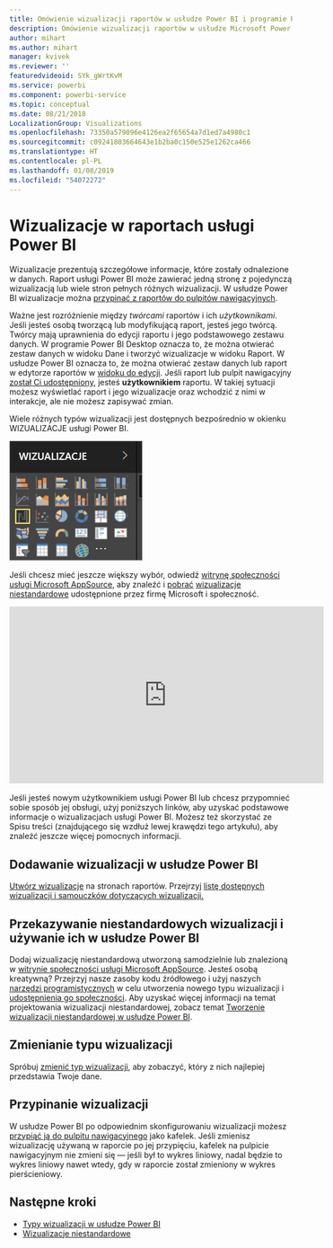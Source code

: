 ```yaml
---
title: Omówienie wizualizacji raportów w usłudze Power BI i programie Power BI Desktop
description: Omówienie wizualizacji raportów w usłudze Microsoft Power BI.
author: mihart
ms.author: mihart
manager: kvivek
ms.reviewer: ''
featuredvideoid: SYk_gWrtKvM
ms.service: powerbi
ms.component: powerbi-service
ms.topic: conceptual
ms.date: 08/21/2018
LocalizationGroup: Visualizations
ms.openlocfilehash: 73350a579096e4126ea2f65654a7d1ed7a4980c1
ms.sourcegitcommit: c09241803664643e1b2ba0c150e525e1262ca466
ms.translationtype: HT
ms.contentlocale: pl-PL
ms.lasthandoff: 01/08/2019
ms.locfileid: "54072272"
---
```

# <a name="visualizations-in-power-bi-reports"></a>Wizualizacje w raportach usługi Power BI

Wizualizacje prezentują szczegółowe informacje, które zostały odnalezione w danych. Raport usługi Power BI może zawierać jedną stronę z pojedynczą wizualizacją lub wiele stron pełnych różnych wizualizacji. W usłudze Power BI wizualizacje można [przypinać z raportów do pulpitów nawigacyjnych](../service-dashboard-pin-tile-from-report.md).

Ważne jest rozróżnienie między *twórcami* raportów i ich *użytkownikami*. Jeśli jesteś osobą tworzącą lub modyfikującą raport, jesteś jego twórcą.  Twórcy mają uprawnienia do edycji raportu i jego podstawowego zestawu danych. W programie Power BI Desktop oznacza to, że można otwierać zestaw danych w widoku Dane i tworzyć wizualizacje w widoku Raport. W usłudze Power BI oznacza to, że można otwierać zestaw danych lub raport w edytorze raportów w [widoku do edycji](../consumer/end-user-reading-view.md). Jeśli raport lub pulpit nawigacyjny [został Ci udostępniony](../consumer/end-user-shared-with-me.md), jesteś **użytkownikiem** raportu. W takiej sytuacji możesz wyświetlać raport i jego wizualizacje oraz wchodzić z nimi w interakcje, ale nie możesz zapisywać zmian.

Wiele różnych typów wizualizacji jest dostępnych bezpośrednio w okienku WIZUALIZACJE usługi Power BI.

![](media/power-bi-report-visualizations/power-bi-templates.png)

Jeśli chcesz mieć jeszcze większy wybór, odwiedź [witrynę społeczności usługi Microsoft AppSource](https://appsource.microsoft.com), aby znaleźć i [pobrać](https://appsource.microsoft.com/marketplace/apps?page=1&product=power-bi-visuals) [wizualizacje niestandardowe](../developer/custom-visual-develop-tutorial.md) udostępnione przez firmę Microsoft i społeczność.

<iframe width="560" height="315" src="https://www.youtube.com/embed/SYk_gWrtKvM?list=PL1N57mwBHtN0JFoKSR0n-tBkUJHeMP2cP" frameborder="0" allowfullscreen></iframe>


  Jeśli jesteś nowym użytkownikiem usługi Power BI lub chcesz przypomnieć sobie sposób jej obsługi, użyj poniższych linków, aby uzyskać podstawowe informacje o wizualizacjach usługi Power BI.  Możesz też skorzystać ze Spisu treści (znajdującego się wzdłuż lewej krawędzi tego artykułu), aby znaleźć jeszcze więcej pomocnych informacji.

## <a name="add-a-visualization-in-power-bi"></a>Dodawanie wizualizacji w usłudze Power BI

[Utwórz wizualizacje](power-bi-report-add-visualizations-i.md) na stronach raportów. Przejrzyj [listę dostępnych wizualizacji i samouczków dotyczących wizualizacji.](power-bi-visualization-types-for-reports-and-q-and-a.md) 

## <a name="upload-a-custom-visualization-and-use-it-in-power-bi"></a>Przekazywanie niestandardowych wizualizacji i używanie ich w usłudze Power BI

Dodaj wizualizację niestandardową utworzoną samodzielnie lub znalezioną w [witrynie społeczności usługi Microsoft AppSource](https://appsource.microsoft.com/marketplace/apps?product=power-bi-visuals). Jesteś osobą kreatywną? Przejrzyj nasze zasoby kodu źródłowego i użyj naszych [narzędzi programistycznych](../developer/custom-visual-develop-tutorial.md) w celu utworzenia nowego typu wizualizacji i [udostępnienia go społeczności](../developer/office-store.md). Aby uzyskać więcej informacji na temat projektowania wizualizacji niestandardowej, zobacz temat [Tworzenie wizualizacji niestandardowej w usłudze Power BI](../developer/custom-visual-develop-tutorial.md).

## <a name="change-the-visualization-type"></a>Zmienianie typu wizualizacji

Spróbuj [zmienić typ wizualizacji](power-bi-report-change-visualization-type.md), aby zobaczyć, który z nich najlepiej przedstawia Twoje dane.

## <a name="pin-the-visualization"></a>Przypinanie wizualizacji

W usłudze Power BI po odpowiednim skonfigurowaniu wizualizacji możesz [przypiąć ją do pulpitu nawigacyjnego](../service-dashboard-pin-tile-from-report.md) jako kafelek. Jeśli zmienisz wizualizację używaną w raporcie po jej przypięciu, kafelek na pulpicie nawigacyjnym nie zmieni się — jeśli był to wykres liniowy, nadal będzie to wykres liniowy nawet wtedy, gdy w raporcie został zmieniony w wykres pierścieniowy.

## <a name="next-steps"></a>Następne kroki

* [Typy wizualizacji w usłudze Power BI](power-bi-visualization-types-for-reports-and-q-and-a.md)
* [Wizualizacje niestandardowe](../power-bi-custom-visuals.md)